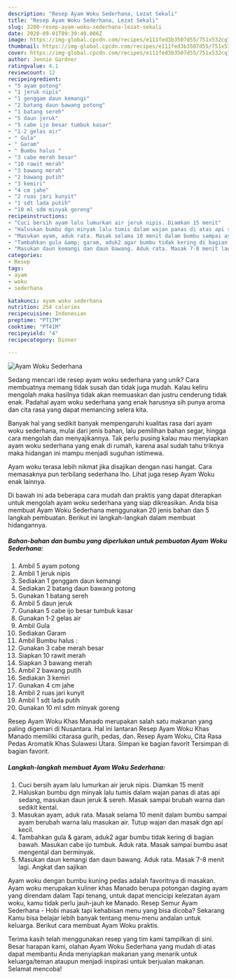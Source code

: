 ```yaml
---
description: "Resep Ayam Woku Sederhana, Lezat Sekali"
title: "Resep Ayam Woku Sederhana, Lezat Sekali"
slug: 3280-resep-ayam-woku-sederhana-lezat-sekali
date: 2020-09-01T09:39:40.086Z
image: https://img-global.cpcdn.com/recipes/e111fed3b3507d55/751x532cq70/ayam-woku-sederhana-foto-resep-utama.jpg
thumbnail: https://img-global.cpcdn.com/recipes/e111fed3b3507d55/751x532cq70/ayam-woku-sederhana-foto-resep-utama.jpg
cover: https://img-global.cpcdn.com/recipes/e111fed3b3507d55/751x532cq70/ayam-woku-sederhana-foto-resep-utama.jpg
author: Jennie Gardner
ratingvalue: 4.1
reviewcount: 12
recipeingredient:
- "5 ayam potong"
- "1 jeruk nipis"
- "1 genggam daun kemangi"
- "2 batang daun bawang potong"
- "1 batang sereh"
- "5 daun jeruk"
- "5 cabe ijo besar tumbuk kasar"
- "1-2 gelas air"
- " Gula"
- " Garam"
- " Bumbu halus "
- "3 cabe merah besar"
- "10 rawit merah"
- "3 bawang merah"
- "2 bawang putih"
- "3 kemiri"
- "4 cm jahe"
- "2 ruas jari kunyit"
- "1 sdt lada putih"
- "10 ml sdm minyak goreng"
recipeinstructions:
- "Cuci bersih ayam lalu lumurkan air jeruk nipis. Diamkan 15 menit"
- "Haluskan bumbu dgn minyak lalu tumis dalam wajan panas di atas api sedang, masukan daun jeruk &amp; sereh. Masak sampai brubah warna dan sedikit kental."
- "Masukan ayam, aduk rata. Masak selama 10 menit dalam bumbu sampai ayam berubah warna lalu masukan air. Tutup wajan dan masak dgn api kecil."
- "Tambahkan gula &amp; garam, aduk2 agar bumbu tidak kering di bagian bawah. Masukan cabe ijo tumbuk. Aduk rata. Masak sampai bumbu asat mengental dan berminyak."
- "Masukan daun kemangi dan daun bawang. Aduk rata. Masak 7-8 menit lagi. Angkat dan sajikan"
categories:
- Resep
tags:
- ayam
- woku
- sederhana

katakunci: ayam woku sederhana 
nutrition: 254 calories
recipecuisine: Indonesian
preptime: "PT17M"
cooktime: "PT41M"
recipeyield: "4"
recipecategory: Dinner

---
```



![Ayam Woku Sederhana](https://img-global.cpcdn.com/recipes/e111fed3b3507d55/751x532cq70/ayam-woku-sederhana-foto-resep-utama.jpg)

Sedang mencari ide resep ayam woku sederhana yang unik? Cara membuatnya memang tidak susah dan tidak juga mudah. Kalau keliru mengolah maka hasilnya tidak akan memuaskan dan justru cenderung tidak enak. Padahal ayam woku sederhana yang enak harusnya sih punya aroma dan cita rasa yang dapat memancing selera kita.

Banyak hal yang sedikit banyak mempengaruhi kualitas rasa dari ayam woku sederhana, mulai dari jenis bahan, lalu pemilihan bahan segar, hingga cara mengolah dan menyajikannya. Tak perlu pusing kalau mau menyiapkan ayam woku sederhana yang enak di rumah, karena asal sudah tahu triknya maka hidangan ini mampu menjadi suguhan istimewa.

Ayam woku terasa lebih nikmat jika disajikan dengan nasi hangat. Cara memasaknya pun terbilang sederhana lho. Lihat juga resep Ayam Woku enak lainnya.


Di bawah ini ada beberapa cara mudah dan praktis yang dapat diterapkan untuk mengolah ayam woku sederhana yang siap dikreasikan. Anda bisa membuat Ayam Woku Sederhana menggunakan 20 jenis bahan dan 5 langkah pembuatan. Berikut ini langkah-langkah dalam membuat hidangannya.

<!--inarticleads1-->

##### Bahan-bahan dan bumbu yang diperlukan untuk pembuatan Ayam Woku Sederhana:

1. Ambil 5 ayam potong
1. Ambil 1 jeruk nipis
1. Sediakan 1 genggam daun kemangi
1. Sediakan 2 batang daun bawang potong
1. Gunakan 1 batang sereh
1. Ambil 5 daun jeruk
1. Gunakan 5 cabe ijo besar tumbuk kasar
1. Gunakan 1-2 gelas air
1. Ambil  Gula
1. Sediakan  Garam
1. Ambil  Bumbu halus :
1. Gunakan 3 cabe merah besar
1. Siapkan 10 rawit merah
1. Siapkan 3 bawang merah
1. Ambil 2 bawang putih
1. Sediakan 3 kemiri
1. Gunakan 4 cm jahe
1. Ambil 2 ruas jari kunyit
1. Ambil 1 sdt lada putih
1. Gunakan 10 ml sdm minyak goreng


Resep Ayam Woku Khas Manado merupakan salah satu makanan yang paling digemari di Nusantara. Hal ini lantaran Resep Ayam Woku Khas Manado memiliki citarasa gurih, pedas, dan. Resep Ayam Woku, Cita Rasa Pedas Aromatik Khas Sulawesi Utara. Simpan ke bagian favorit Tersimpan di bagian favorit. 

<!--inarticleads2-->

##### Langkah-langkah membuat Ayam Woku Sederhana:

1. Cuci bersih ayam lalu lumurkan air jeruk nipis. Diamkan 15 menit
1. Haluskan bumbu dgn minyak lalu tumis dalam wajan panas di atas api sedang, masukan daun jeruk &amp; sereh. Masak sampai brubah warna dan sedikit kental.
1. Masukan ayam, aduk rata. Masak selama 10 menit dalam bumbu sampai ayam berubah warna lalu masukan air. Tutup wajan dan masak dgn api kecil.
1. Tambahkan gula &amp; garam, aduk2 agar bumbu tidak kering di bagian bawah. Masukan cabe ijo tumbuk. Aduk rata. Masak sampai bumbu asat mengental dan berminyak.
1. Masukan daun kemangi dan daun bawang. Aduk rata. Masak 7-8 menit lagi. Angkat dan sajikan


Ayam woku dengan bumbu kuning pedas adalah favoritnya di masakan. Ayam woku merupakan kuliner khas Manado berupa potongan daging ayam yang direndam dalam Tapi tenang, untuk dapat mencicipi kelezatan ayam woku, kamu tidak perlu jauh-jauh ke Manado. Resep Semur Ayam Sederhana - Hobi masak tapi kehabisan menu yang bisa dicoba? Sekarang Kamu bisa belajar lebih banyak tentang menu-menu andalan untuk keluarga. Berikut cara membuat Ayam Woku praktis. 

Terima kasih telah menggunakan resep yang tim kami tampilkan di sini. Besar harapan kami, olahan Ayam Woku Sederhana yang mudah di atas dapat membantu Anda menyiapkan makanan yang menarik untuk keluarga/teman ataupun menjadi inspirasi untuk berjualan makanan. Selamat mencoba!

